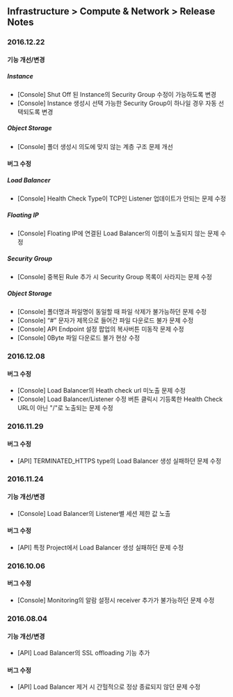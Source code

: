 ## Infrastructure > Compute & Network > Release Notes

### 2016.12.22

#### 기능 개선/변경

##### Instance
* [Console] Shut Off 된 Instance의 Security Group 수정이 가능하도록 변경
* [Console] Instance 생성시 선택 가능한 Security Group이 하나일 경우 자동 선택되도록 변경

##### Object Storage
* [Console] 폴더 생성시 의도에 맞지 않는 계층 구조 문제 개선

#### 버그 수정

##### Load Balancer
* [Console] Health Check Type이 TCP인 Listener 업데이트가 안되는 문제 수정

##### Floating IP
* [Console] Floating IP에 연결된 Load Balancer의 이름이 노출되지 않는 문제 수정

##### Security Group
* [Console] 중복된 Rule 추가 시 Security Group 목록이 사라지는 문제 수정

##### Object Storage
* [Console] 폴더명과 파일명이 동일할 때 파일 삭제가 불가능하던 문제 수정
* [Console] “#” 문자가 제목으로 들어간 파일 다운로드 불가 문제 수정
* [Console] API Endpoint 설정 팝업의 복사버튼 미동작 문제 수정
* [Console] 0Byte 파일 다운로드 불가 현상 수정

### 2016.12.08
#### 버그 수정

* [Console] Load Balancer의 Heath check url 미노출 문제 수정
* [Console] Load Balancer/Listener 수정 버튼 클릭시 기등록한 Health Check URL이 아닌 "/"로 노출되는 문제 수정

### 2016.11.29
#### 버그 수정

* [API] TERMINATED_HTTPS type의 Load Balancer 생성 실패하던 문제 수정

### 2016.11.24
#### 기능 개선/변경

* [Console] Load Balancer의 Listener별 세션 제한 값 노출

#### 버그 수정 

* [API] 특정 Project에서 Load Balancer 생성 실패하던 문제 수정

### 2016.10.06
#### 버그 수정

* [Console]  Monitoring의 알람 설정시 receiver 추가가 불가능하던 문제 수정

### 2016.08.04
#### 기능 개선/변경

* [API] Load Balancer의 SSL offloading 기능 추가

#### 버그 수정

* [API] Load Balancer 제거 시 간헐적으로 정상 종료되지 않던 문제 수정
